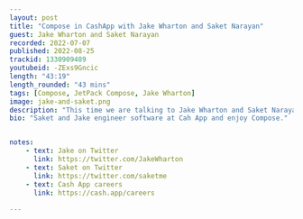 ```yaml
---
layout: post
title: "Compose in CashApp with Jake Wharton and Saket Narayan"
guest: Jake Wharton and Saket Narayan
recorded: 2022-07-07
published: 2022-08-25
trackid: 1330909489
youtubeid: -ZExs9Gncic
length: "43:19"
length_rounded: "43 mins"
tags: [Compose, JetPack Compose, Jake Wharton]
image: jake-and-saket.png
description: "This time we are talking to Jake Wharton and Saket Narayan about how Kotlin and Compose are used in CashApp and why Saket believes it is time for XML to die."
bio: "Saket and Jake engineer software at Cah App and enjoy Compose."


notes:
    - text: Jake on Twitter
      link: https://twitter.com/JakeWharton
    - text: Saket on Twitter
      link: https://twitter.com/saketme
    - text: Cash App careers
      link: https://cash.app/careers
    
---
```

